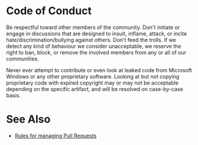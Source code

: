 # Code of Conduct

Be respectful toward other members of the community. Don't initiate or engage in discussions that are designed to insult, inflame, attack, or incite hate/discrimination/bullying against others. Don't feed the trolls. If we detect any kind of behaviour we consider unacceptable, we reserve the right to ban, block, or remove the involved members from any or all of our communities.

Never ever attempt to contribute or even look at leaked code from Microsoft Windows or any other proprietary software. Looking at but not copying proprietary code with expired copyright may or may not be acceptable depending on the specific artifact, and will be resolved on case-by-case basis.

# See Also

- [Rules for managing Pull Requests](PULL_REQUEST_MANAGEMENT.md)
